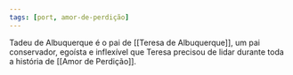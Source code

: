 ```yaml
---
tags: [port, amor-de-perdição]
---
```


Tadeu de Albuquerque é o pai de [[Teresa de Albuquerque]], um pai conservador, egoísta e inflexível que Teresa precisou de lidar durante toda a história de [[Amor de Perdição]].


